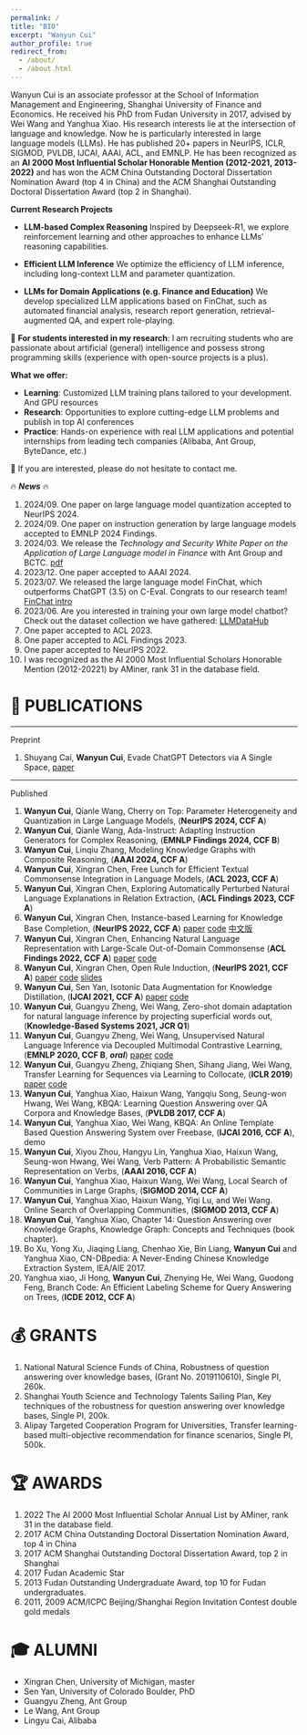 ```yaml
---
permalink: /
title: "BIO"
excerpt: "Wanyun Cui"
author_profile: true
redirect_from: 
  - /about/
  - /about.html
---
```


Wanyun Cui is an associate professor at the School of Information Management and Engineering, Shanghai University of Finance and Economics. He received his PhD from Fudan University in 2017, advised by Wei Wang and Yanghua Xiao. His research interests lie at the intersection of language and knowledge. Now he is particularly interested in large language models (LLMs). He has published 20+ papers in NeurIPS, ICLR, SIGMOD, PVLDB, IJCAI, AAAI, ACL, and EMNLP. He has been recognized as an **AI 2000 Most Influential Scholar Honorable Mention (2012-2021, 2013-2022)** and has won the ACM China Outstanding Doctoral Dissertation Nomination Award (top 4 in China) and the ACM Shanghai Outstanding Doctoral Dissertation Award (top 2 in Shanghai).

**Current Research Projects**

 - **LLM-based Complex Reasoning** Inspired by Deepseek-R1, we explore reinforcement learning and other approaches to enhance LLMs' reasoning capabilities.

 - **Efficient LLM Inference** We optimize the efficiency of LLM inference, including long-context LLM and parameter quantization.

 - **LLMs for Domain Applications (e.g. Finance and Education)** We develop specialized LLM applications based on FinChat, such as automated financial analysis, research report generation, retrieval-augmented QA, and expert role-playing.

🔴 **For students interested in my research**: I am recruiting students who are passionate about artificial (general) intelligence and possess strong programming skills (experience with open-source projects is a plus). 

**What we offer:**

- **Learning**: Customized LLM training plans tailored to your development. And GPU resources
- **Research**: Opportunities to explore cutting-edge LLM problems and publish in top AI conferences
- **Practice**: Hands-on experience with real LLM applications and potential internships from leading tech companies (Alibaba, Ant Group, ByteDance, etc.)

🔴 If you are interested, please do not hesitate to contact me.



🔥 ***News*** 🔥

1. 2024/09. One paper on large language model quantization accepted to NeurIPS 2024.
2. 2024/09. One paper on instruction generation by large language models accepted to EMNLP 2024 Findings.
3. 2024/03. We release the _Technology and Security White Paper on the Application of Large Language model in Finance_ with Ant Group and BCTC. [pdf](https://cuiwanyun.github.io/whitebook.pdf)
4. 2023/12. One paper accepted to AAAI 2024.
5. 2023/07. We released the large language model FinChat, which outperforms ChatGPT (3.5) on C-Eval. Congrats to our research team! [FinChat intro](https://mp.weixin.qq.com/s/v6ZSiBu07kJ4_n58kfGqiQ)
6. 2023/06. Are you interested in training your own large model chatbot? Check out the dataset collection we have gathered: [LLMDataHub](https://github.com/Zjh-819/LLMDataHub)
7. One paper accepted to ACL 2023.
8. One paper accepted to ACL Findings 2023.
9. One paper accepted to NeurIPS 2022.
10. I was recognized as the AI 2000 Most Influential Scholars Honorable Mention (2012-20221) by AMiner, rank 31 in the database field.

📝 PUBLICATIONS
======
------
Preprint

1. Shuyang Cai, **Wanyun Cui**, Evade ChatGPT Detectors via A Single Space, [paper](https://arxiv.org/pdf/2307.02599.pdf)

------
Published

1. **Wanyun Cui**, Qianle Wang, Cherry on Top: Parameter Heterogeneity and Quantization in Large Language Models, (**NeurIPS 2024, CCF A**)
2. **Wanyun Cui**, Qianle Wang, Ada-Instruct: Adapting Instruction Generators for Complex Reasoning, (**EMNLP Findings 2024, CCF B**)
3. **Wanyun Cui**, Linqiu Zhang, Modeling Knowledge Graphs with Composite Reasoning, (**AAAI 2024, CCF A**)
4. **Wanyun Cui**, Xingran Chen, Free Lunch for Efficient Textual Commonsense Integration in Language Models, (**ACL 2023, CCF A**)
5. **Wanyun Cui**, Xingran Chen, Exploring Automatically Perturbed Natural Language Explanations in Relation Extraction, (**ACL Findings 2023, CCF A**)
6. **Wanyun Cui**, Xingran Chen, Instance-based Learning for Knowledge Base Completion, (**NeurIPS 2022, CCF A**) [paper](https://arxiv.org/pdf/2211.06807.pdf) [code](https://github.com/chenxran/InstanceBasedLearning) [中文版](https://mp.weixin.qq.com/s/YpfLsRN_6dqhOCfnK4gQtA)
7. **Wanyun Cui**, Xingran Chen, Enhancing Natural Language Representation with Large-Scale Out-of-Domain Commonsense (**ACL Findings 2022, CCF A**) [paper](https://aclanthology.org/2022.findings-acl.138/) [code](https://github.com/chenxran/ok-transformer)
8. **Wanyun Cui**, Xingran Chen, Open Rule Induction, (**NeurIPS 2021, CCF A**) [paper](https://proceedings.neurips.cc/paper/2021/hash/efe34c4e2190e97d1adc625902822b13-Abstract.html) [code](https://github.com/chenxran/Orion) [slides](https://neurips.cc/media/neurips-2021/Slides/27468_rotF5wV.pdf)
9. **Wanyun Cui**, Sen Yan, Isotonic Data Augmentation for Knowledge Distillation, (**IJCAI 2021, CCF A**) [paper](https://arxiv.org/abs/2107.01412) [code](https://github.com/SenYan1999/IsotonicDataAugmentation)
10. **Wanyun Cui**, Guangyu Zheng, Wei Wang, Zero-shot domain adaptation for natural language inference by projecting superficial words out, (**Knowledge-Based Systems 2021, JCR Q1**)
11. **Wanyun Cui**, Guangyu Zheng, Wei Wang, Unsupervised Natural Language Inference via Decoupled Multimodal Contrastive
     Learning, (**EMNLP 2020, CCF B**, ***oral***) [paper](https://aclanthology.org/2020.emnlp-main.444/) [code](https://github.com/GuangyuZheng/MACD)
12. **Wanyun Cui**, Guangyu Zheng, Zhiqiang Shen, Sihang Jiang, Wei Wang, Transfer Learning for Sequences via Learning to
     Collocate, (**ICLR 2019**) [paper](https://arxiv.org/abs/1902.09092) [code](https://github.com/GuangyuZheng/art-transfer)
13. **Wanyun Cui**, Yanghua Xiao, Haixun Wang, Yangqiu Song, Seung-won Hwang, Wei Wang, KBQA: Learning Question Answering
      over QA Corpora and Knowledge Bases, (**PVLDB 2017, CCF A**)
14. **Wanyun Cui**, Yanghua Xiao, Wei Wang, KBQA: An Online Template Based Question Answering System over Freebase,
        (**IJCAI 2016, CCF A**), demo
15. **Wanyun Cui**, Xiyou Zhou, Hangyu Lin, Yanghua Xiao, Haixun Wang, Seung-won Hwang, Wei Wang, Verb Pattern: A Probabilistic
        Semantic Representation on Verbs, (**AAAI 2016, CCF A**)
16. **Wanyun Cui**, Yanghua Xiao, Haixun Wang, Wei Wang, Local Search of Communities in Large Graphs, (**SIGMOD 2014, CCF A**)
17. **Wanyun Cui**, Yanghua Xiao, Haixun Wang, Yiqi Lu, and Wei Wang. Online Search of Overlapping Communities, (**SIGMOD 2013, CCF A**)
18. **Wanyun Cui**, Yanghua Xiao, Chapter 14: Question Answering over Knowledge Graphs, Knowledge Graph: Concepts and
      Techniques (book chapter).
19. Bo Xu, Yong Xu, Jiaqing Liang, Chenhao Xie, Bin Liang, **Wanyun Cui** and Yanghua Xiao, CN-DBpedia: A Never-Ending
      Chinese Knowledge Extraction System, IEA/AIE 2017.
20. Yanghua xiao, Ji Hong, **Wanyun Cui**, Zhenying He, Wei Wang, Guodong Feng, Branch Code: An Efficient Labeling Scheme
      for Query Answering on Trees, (**ICDE 2012, CCF A**)


💰 GRANTS
======
1. National Natural Science Funds of China, Robustness of question answering over
knowledge bases, (Grant No. 2019110610), Single PI, 260k.
1. Shanghai Youth Science and Technology Talents Sailing Plan, Key techniques of the
robustness for question answering over knowledge bases, Single PI, 200k.
1. Alipay Targeted Cooperation Program for Universities, Transfer learning-based multi-objective recommendation for finance scenarios, Single PI, 500k.

🏆 AWARDS
======
1. 2022 The AI 2000 Most Influential Scholar Annual List by AMiner, rank 31 in the database field.
2. 2017 ACM China Outstanding Doctoral Dissertation Nomination Award, top 4 in China
3. 2017 ACM Shanghai Outstanding Doctoral Dissertation Award, top 2 in Shanghai
4. 2017 Fudan Academic Star
5. 2013 Fudan Outstanding Undergraduate Award, top 10 for Fudan undergraduates.
6. 2011, 2009 ACM/ICPC Beijing/Shanghai Region Invitation Contest double gold medals

🎓 ALUMNI
======
 - Xingran Chen, University of Michigan, master
 - Sen Yan, University of Colorado Boulder, PhD
 - Guangyu Zheng, Ant Group
 - Le Wang, Ant Group
 - Lingyu Cai, Alibaba
